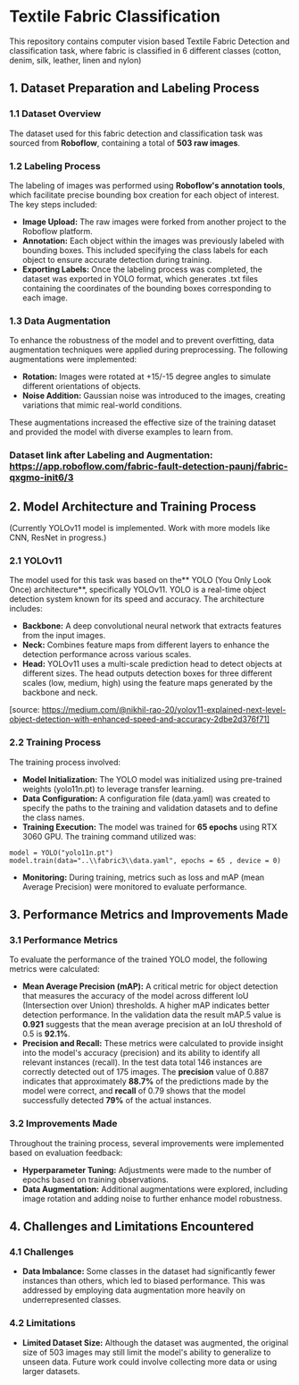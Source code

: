 # Textile Fabric Classification

This repository contains computer vision based Textile Fabric Detection and classification task, where fabric is classified in 6 different classes (cotton, denim, silk, leather, linen and nylon) 

## 1. Dataset Preparation and Labeling Process

### 1.1 Dataset Overview

The dataset used for this fabric detection and classification task was sourced from **Roboflow**, containing a total of **503 raw images**.

### 1.2 Labeling Process

The labeling of images was performed using **Roboflow's annotation tools**, which facilitate precise bounding box creation for each object of interest. The key steps included:

- **Image Upload:** The raw images were forked from another project to the Roboflow platform.
- **Annotation:** Each object within the images was previously labeled with bounding boxes. This included specifying the class labels for each object to ensure accurate detection during training.
- **Exporting Labels:** Once the labeling process was completed, the dataset was exported in YOLO format, which generates .txt files containing the coordinates of the bounding boxes corresponding to each image.

### 1.3 Data Augmentation

To enhance the robustness of the model and to prevent overfitting, data augmentation techniques were applied during preprocessing. The following augmentations were implemented:

- **Rotation:** Images were rotated at +15/-15 degree angles to simulate different orientations of objects.
- **Noise Addition:** Gaussian noise was introduced to the images, creating variations that mimic real-world conditions.

These augmentations increased the effective size of the training dataset and provided the model with diverse examples to learn from.

### Dataset link after Labeling and Augmentation: https://app.roboflow.com/fabric-fault-detection-paunj/fabric-qxgmo-init6/3

## 2. Model Architecture and Training Process

(Currently YOLOv11 model is implemented. Work with more models like CNN, ResNet in progress.)

### 2.1 YOLOv11

The model used for this task was based on the** YOLO (You Only Look Once) architecture**, specifically YOLOv11. YOLO is a real-time object detection system known for its speed and accuracy. The architecture includes:

- **Backbone:** A deep convolutional neural network that extracts features from the input images.
- **Neck:** Combines feature maps from different layers to enhance the detection performance across various scales.
- **Head:** YOLOv11 uses a multi-scale prediction head to detect objects at different sizes. The head outputs detection boxes for three different scales (low, medium, high) using the feature maps generated by the backbone and neck.

[source: https://medium.com/@nikhil-rao-20/yolov11-explained-next-level-object-detection-with-enhanced-speed-and-accuracy-2dbe2d376f71]

### 2.2 Training Process

The training process involved:

- **Model Initialization:** The YOLO model was initialized using pre-trained weights (yolo11n.pt) to leverage transfer learning.
- **Data Configuration:** A configuration file (data.yaml) was created to specify the paths to the training and validation datasets and to define the class names.
- **Training Execution:** The model was trained for **65 epochs** using RTX 3060 GPU. The training command utilized was:

```
model = YOLO("yolo11n.pt")
model.train(data="..\\fabric3\\data.yaml", epochs = 65 , device = 0)
```
- **Monitoring:** During training, metrics such as loss and mAP (mean Average Precision) were monitored to evaluate performance.

## 3. Performance Metrics and Improvements Made

### 3.1 Performance Metrics

To evaluate the performance of the trained YOLO model, the following metrics were calculated:

- **Mean Average Precision (mAP):** A critical metric for object detection that measures
    the accuracy of the model across different IoU (Intersection over Union) thresholds. A
    higher mAP indicates better detection performance. In the validation data the result
    mAP.5 value is **0.921** suggests that the mean average precision at an IoU threshold of
    0.5 is **92.1%**.
- **Precision and Recall:** These metrics were calculated to provide insight into the model's
    accuracy (precision) and its ability to identify all relevant instances (recall). In the test
    data total 146 instances are correctly detected out of 175 images. The **precision** value
    of 0.887 indicates that approximately **88.7%** of the predictions made by the model were
    correct, and **recall** of 0.79 shows that the model successfully detected **79%** of the actual
    instances.

### 3.2 Improvements Made

Throughout the training process, several improvements were implemented based on evaluation feedback:

- **Hyperparameter Tuning:** Adjustments were made to the number of epochs based on training observations.
- **Data Augmentation:** Additional augmentations were explored, including image rotation and adding noise to further enhance model robustness.

## 4. Challenges and Limitations Encountered

### 4.1 Challenges

- **Data Imbalance:** Some classes in the dataset had significantly fewer instances than others, which led to biased performance. This was addressed by employing data augmentation more heavily on underrepresented classes.

### 4.2 Limitations

- **Limited Dataset Size:** Although the dataset was augmented, the original size of 503
    images may still limit the model's ability to generalize to unseen data. Future work
    could involve collecting more data or using larger datasets.


